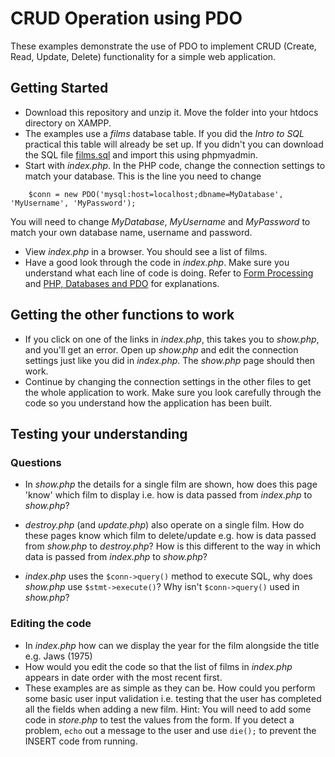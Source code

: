 # CRUD Operation using PDO

These examples demonstrate the use of PDO to implement CRUD (Create, Read, Update, Delete) functionality for a simple web application. 
## Getting Started
* Download this repository and unzip it. Move the folder into your htdocs directory on XAMPP.
* The examples use a *films* database table. If you did the *Intro to SQL* practical this table will already be set up. If you didn't you can download the SQL file [films.sql](films.sql) and import this using phpmyadmin. 
* Start with *index.php*. In the PHP code, change the connection settings to match your database. This is the line you need to change
```
    $conn = new PDO('mysql:host=localhost;dbname=MyDatabase', 'MyUsername', 'MyPassword');
```
You will need to change *MyDatabase*, *MyUsername* and *MyPassword* to match your own database name, username and password.
* View *index.php* in a browser. You should see a list of films.
* Have a good look through the code in *index.php*. Make sure you understand what each line of code is doing. Refer to [Form Processing](form-processing.md) and [PHP, Databases and PDO](pdo.md) for explanations.

## Getting the other functions to work
* If you click on one of the links in *index.php*, this takes you to *show.php*, and you'll get an error. Open up *show.php* and edit the connection settings just like you did in *index.php*. The *show.php* page should then work. 
* Continue by changing the connection settings in the other files to get the whole application to work. Make sure you look carefully through the code so you understand how the application has been built.

## Testing your understanding

### Questions
* In *show.php* the details for a single film are shown, how does this page 'know' which film to display i.e. how is data passed from *index.php* to *show.php*?

* *destroy.php* (and *update.php*) also operate on a single film. How do these pages know which film to delete/update e.g. how is data passed from *show.php* to *destroy.php*? How is this different to the way in which data is passed from *index.php* to *show.php*?

* *index.php* uses the ```$conn->query()``` method to execute SQL, why does *show.php* use ```$stmt->execute()```? Why isn't  ```$conn->query()``` used in *show.php*?

### Editing the code
* In *index.php* how can we display the year for the film alongside the title e.g. Jaws (1975)
* How would you edit the code so that the list of films in *index.php* appears in date order with the most recent first. 
* These examples are as simple as they can be. How could you perform some basic user input validation i.e. testing that the user has completed all the fields when adding a new film. Hint: You will need to add some code in *store.php* to test the values from the form. If you detect a problem, ```echo``` out a message to the user and use ```die();``` to prevent the INSERT code from running. 

